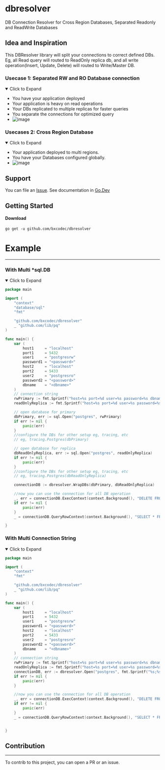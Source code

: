 # dbresolver
DB Connection Resolver for Cross Region Databases, Separated Readonly and ReadWrite Databases

## Idea and Inspiration

This DBResolver library will split your connections to correct defined DBs. Eg, all Read query will routed to ReadOnly replica db, and all write operation(Insert, Update, Delete) will routed to Write/Master DB. 

### Usecase 1: Separated RW and RO Database connection
<details open>

<summary>Click to Expand</summary>

- You have your application deployed
- Your application is heavy on read operations
- Your DBs replicated to multiple replicas for faster queries
- You separate the connections for optimized query 
- ![image](https://user-images.githubusercontent.com/11002383/180010864-c9e2a0b6-520d-48d6-bf0d-490eb070e75d.png) 

</details>

### Usecases 2: Cross Region Database
<details open>

<summary>Click to Expand</summary>

- Your application deployed to multi regions.
- You have your Databases configured globally.
- ![image](https://user-images.githubusercontent.com/11002383/179894026-7206cbb8-35d7-4fd9-9ce9-4e62bf1ec156.png)

</details>

## Support

You can file an [Issue](https://github.com/bxcodec/dbresolver/issues/new).
See documentation in [Go.Dev](https://pkg.go.dev/github.com/bxcodec/dbresolver?tab=doc)

## Getting Started

#### Download

```shell
go get -u github.com/bxcodec/dbresolver
```

# Example
---

### With Multi *sql.DB
<details open>

<summary>Click to Expand</summary>

```go
package main

import (
	"context"
	"database/sql"
	"fmt"

	"github.com/bxcodec/dbresolver"
	_ "github.com/lib/pq"
)

func main() {
	var (
		host1     = "localhost"
		port1     = 5432
		user1     = "postgresrw"
		password1 = "<password>"
		host2     = "localhost"
		port2     = 5433
		user2     = "postgresro"
		password2 = "<password>"
		dbname    = "<dbname>"
	)
	// connection string
	rwPrimary := fmt.Sprintf("host=%s port=%d user=%s password=%s dbname=%s sslmode=disable", host1, port1, user1, password1, dbname)
	readOnlyReplica := fmt.Sprintf("host=%s port=%d user=%s password=%s dbname=%s sslmode=disable", host2, port2, user2, password2, dbname)

	// open database for primary
	dbPrimary, err := sql.Open("postgres", rwPrimary)
	if err != nil {
		panic(err)
	}
	//configure the DBs for other setup eg, tracing, etc
	// eg, tracing.Postgres(dbPrimary)

	// open database for replica
	dbReadOnlyReplica, err := sql.Open("postgres", readOnlyReplica)
	if err != nil {
		panic(err)
	}
	//configure the DBs for other setup eg, tracing, etc
	// eg, tracing.Postgres(dbReadOnlyReplica)

	connectionDB := dbresolver.WrapDBs(dbPrimary, dbReadOnlyReplica)

	//now you can use the connection for all DB operation
	_, err = connectionDB.ExecContext(context.Background(), "DELETE FROM book WHERE id=$1") // will use primaryDB
	if err != nil {
		panic(err)
	}
	_ = connectionDB.QueryRowContext(context.Background(), "SELECT * FROM book WHERE id=$1") // will use replicaReadOnlyDB

}

```

</details>


### With Multi Connection String
<details open>

<summary>Click to Expand</summary>

```go
package main

import (
	"context"
	"fmt"

	"github.com/bxcodec/dbresolver"
	_ "github.com/lib/pq"
)

func main() {
	var (
		host1     = "localhost"
		port1     = 5432
		user1     = "postgresrw"
		password1 = "<password>"
		host2     = "localhost"
		port2     = 5433
		user2     = "postgresro"
		password2 = "<password>"
		dbname    = "<dbname>"
	)
	// connection string
	rwPrimary := fmt.Sprintf("host=%s port=%d user=%s password=%s dbname=%s sslmode=disable", host1, port1, user1, password1, dbname)
	readOnlyReplica := fmt.Sprintf("host=%s port=%d user=%s password=%s dbname=%s sslmode=disable", host2, port2, user2, password2, dbname)
	connectionDB, err := dbresolver.Open("postgres", fmt.Sprintf("%s;%s", rwPrimary, readOnlyReplica))
	if err != nil {
		panic(err)
	}

	//now you can use the connection for all DB operation
	_, err = connectionDB.ExecContext(context.Background(), "DELETE FROM book WHERE id=$1") // will use primaryDB
	if err != nil {
		panic(err)
	}
	_ = connectionDB.QueryRowContext(context.Background(), "SELECT * FROM book WHERE id=$1") // will use replicaReadOnlyDB


}

```

</details>

## Contribution
---

To contrib to this project, you can open a PR or an issue.
